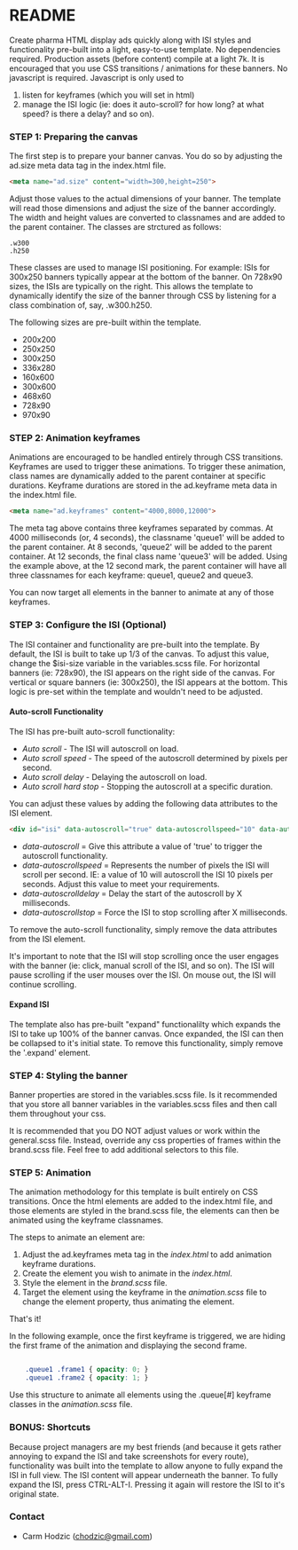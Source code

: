 # README #

Create pharma HTML display ads quickly along with ISI styles and functionality pre-built into a light, easy-to-use template. No dependencies required. Production assets (before content) compile at a light 7k. It is encouraged that you use CSS transitions / animations for these banners. No javascript is required. Javascript is only used to 

1. listen for keyframes (which you will set in html) 
2. manage the ISI logic (ie: does it auto-scroll? for how long? at what speed? is there a delay? and so on).


### STEP 1: Preparing the canvas ###

The first step is to prepare your banner canvas. You do so by adjusting the ad.size meta data tag in the index.html file.

```html
<meta name="ad.size" content="width=300,height=250">
```

Adjust those values to the actual dimensions of your banner. The template will read those dimensions and adjust the size of the banner accordingly. The width and height values are converted to classnames and are added to the parent container. The classes are strctured as follows:

```
.w300
.h250
```

These classes are used to manage ISI positioning. For example: ISIs for 300x250 banners typically appear at the bottom of the banner. On 728x90 sizes, the ISIs are typically on the right. This allows the template to dynamically identify the size of the banner through CSS by listening for a class combination of, say, .w300.h250.

The following sizes are pre-built within the template.

* 200x200
* 250x250
* 300x250
* 336x280
* 160x600
* 300x600
* 468x60
* 728x90
* 970x90



### STEP 2: Animation keyframes ###

Animations are encouraged to be handled entirely through CSS transitions. Keyframes are used to trigger these animations. To trigger these animation, class names are dynamically added to the parent container at specific durations. Keyframe durations are stored in the ad.keyframe meta data in the index.html file.

```html
<meta name="ad.keyframes" content="4000,8000,12000">
```

The meta tag above contains three keyframes separated by commas. At 4000 milliseconds (or, 4 seconds), the classname 'queue1' will be added to the parent container. At 8 seconds, 'queue2' will be added to the parent container. At 12 seconds, the final class name 'queue3' will be added. Using the example above, at the 12 second mark, the parent container will have all three classnames for each keyframe: queue1, queue2 and queue3.

You can now target all elements in the banner to animate at any of those keyframes.


### STEP 3: Configure the ISI (Optional) ###

The ISI container and functionality are pre-built into the template. By default, the ISI is built to take up 1/3 of the canvas. To adjust this value, change the $isi-size variable in the variables.scss file. For horizontal banners (ie: 728x90), the ISI appears on the right side of the canvas. For vertical or square banners (ie: 300x250), the ISI appears at the bottom. This logic is pre-set within the template and wouldn't need to be adjusted.

#### Auto-scroll Functionality ####

The ISI has pre-built auto-scroll functionality: 

* *Auto scroll* - The ISI will autoscroll on load.
* *Auto scroll speed* - The speed of the autoscroll determined by pixels per second.
* *Auto scroll delay* - Delaying the autoscroll on load.
* *Auto scroll hard stop* - Stopping the autoscroll at a specific duration.

You can adjust these values by adding the following data attributes to the ISI element.

```html
<div id="isi" data-autoscroll="true" data-autoscrollspeed="10" data-autoscrolldelay="1000" data-autoscrollstop="15000">
```

* *data-autoscroll* = Give this attribute a value of 'true' to trigger the autoscroll functionality.
* *data-autoscrollspeed* = Represents the number of pixels the ISI will scroll per second. IE: a value of 10 will autoscroll the ISI 10 pixels per seconds. Adjust this value to meet your requirements.
* *data-autoscrolldelay* = Delay the start of the autoscroll by X milliseconds.
* *data-autoscrollstop* = Force the ISI to stop scrolling after X milliseconds.

To remove the auto-scroll functionality, simply remove the data attributes from the ISI element.

It's important to note that the ISI will stop scrolling once the user engages with the banner (ie: click, manual scroll of the ISI, and so on). The ISI will pause scrolling if the user mouses over the ISI. On mouse out, the ISI will continue scrolling.

#### Expand ISI ####

The template also has pre-built "expand" functionalilty which expands the ISI to take up 100% of the banner canvas. Once expanded, the ISI can then be collapsed to it's initial state. To remove this functionality, simply remove the '.expand' element.



### STEP 4: Styling the banner ###

Banner properties are stored in the variables.scss file. Is it recommended that you store all banner variables in the variables.scss files and then call them throughout your css. 

It is recommended that you DO NOT adjust values or work within the general.scss file. Instead, override any css properties of frames within the brand.scss file. Feel free to add additional selectors to this file.



### STEP 5: Animation ###

The animation methodology for this template is built entirely on CSS transitions. Once the html elements are added to the index.html file, and those elements are styled in the brand.scss file, the elements can then be animated using the keyframe classnames.

The steps to animate an element are:

1. Adjust the ad.keyframes meta tag in the *index.html* to add animation keyframe durations.
1. Create the element you wish to animate in the *index.html*.
1. Style the element in the *brand.scss* file.
1. Target the element using the keyframe in the *animation.scss* file to change the element property, thus animating the element.

That's it!

In the following example, once the first keyframe is triggered, we are hiding the first frame of the animation and displaying the second frame.

```css

	.queue1 .frame1 { opacity: 0; }
	.queue1 .frame2 { opacity: 1; }

```

Use this structure to animate all elements using the .queue[#] keyframe classes in the *animation.scss* file.


### BONUS: Shortcuts ###

Because project managers are my best friends (and because it gets rather annoying to expand the ISI and take screenshots for every route), functionality was built into the template to allow anyone to fully expand the ISI in full view. The ISI content will appear underneath the banner. To fully expand the ISI, press CTRL-ALT-I. Pressing it again will restore the ISI to it's original state.



### Contact ###

* Carm Hodzic (chodzic@gmail.com)